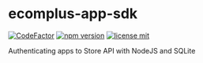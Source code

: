 # ecomplus-app-sdk

[![CodeFactor](https://www.codefactor.io/repository/github/ecomclub/ecomplus-app-sdk/badge)](https://www.codefactor.io/repository/github/ecomclub/ecomplus-app-sdk)
[![npm version](https://img.shields.io/npm/v/ecomplus-app-sdk.svg)](https://www.npmjs.org/ecomplus-app-sdk)
[![license mit](https://img.shields.io/badge/License-MIT-yellow.svg)](https://opensource.org/licenses/MIT)

Authenticating apps to Store API with NodeJS and SQLite
